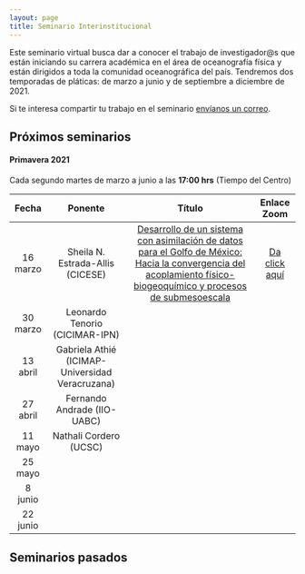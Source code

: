 ```yaml
---
layout: page
title: Seminario Interinstitucional
---
```


Este seminario virtual busca dar a conocer el trabajo de investigador@s que están iniciando su carrera 
académica en el área de oceanografía física y están dirigidos a toda 
la comunidad oceanográfica del país. Tendremos dos temporadas de pláticas: de marzo a junio y de septiembre a diciembre de 2021.

Si te interesa compartir tu trabajo en el seminario [envíanos un correo](https://anakarinarm.github.io/RIOF/acerca/).

## Próximos seminarios

#### Primavera 2021
Cada segundo martes de marzo a junio a las **17:00 hrs** (Tiempo del Centro)

|Fecha|Ponente|Título|Enlace Zoom|
|:--:|:--:|:--:|:--:|
|16 marzo|Sheila N. Estrada-Allis (CICESE)|[Desarrollo de un sistema con asimilación de datos para el Golfo de México: Hacia la convergencia del acoplamiento físico-biogeoquímico y procesos de submesoescala](https://anakarinarm.github.io/RIOF/2021-03-03-seminario-inaugural/)|[Da click aquí](https://cuaed-unam.zoom.us/j/83684324223)|
|30 marzo|Leonardo Tenorio (CICIMAR-IPN)|||
|13 abril|Gabriela Athié (ICIMAP-Universidad Veracruzana)|||
|27 abril|Fernando Andrade (IIO-UABC)|||
|11 mayo|Nathali Cordero (UCSC)|||
|25 mayo||||
|8 junio||||
|22 junio||||

## Seminarios pasados

